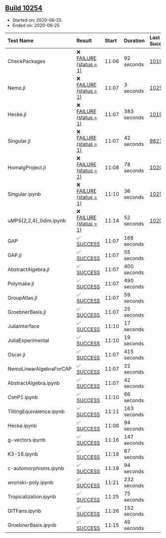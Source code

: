 ## [Build 10254](https://oscarci.mathematik.uni-kl.de/job/oscar/10254/)

* Started on: 2020-06-25
* Ended on: 2020-06-25

| Test Name    | Result | Start | Duration | Last Success | First Failure |
|:-------------|:-------|:------|:---------|:-------------|:--------------|
| CheckPackages | ❌ [FAILURE (status = 1)](https://oscarci.mathematik.uni-kl.de/job/oscar/10254/artifact/logs/build-10254/CheckPackages.log) | 11:06 | 92 seconds | [10197](https://oscarci.mathematik.uni-kl.de/job/oscar/10197/) | [10198](https://oscarci.mathematik.uni-kl.de/job/oscar/10198/) |
| Nemo.jl | ❌ [FAILURE (status = 1)](https://oscarci.mathematik.uni-kl.de/job/oscar/10254/artifact/logs/build-10254/Nemo.jl.log) | 11:07 | 3 seconds | [10252](https://oscarci.mathematik.uni-kl.de/job/oscar/10252/) | [10253](https://oscarci.mathematik.uni-kl.de/job/oscar/10253/) |
| Hecke.jl | ❌ [FAILURE (status = 1)](https://oscarci.mathematik.uni-kl.de/job/oscar/10254/artifact/logs/build-10254/Hecke.jl.log) | 11:07 | 383 seconds | [10197](https://oscarci.mathematik.uni-kl.de/job/oscar/10197/) | [10198](https://oscarci.mathematik.uni-kl.de/job/oscar/10198/) |
| Singular.jl | ❌ [FAILURE (status = 1)](https://oscarci.mathematik.uni-kl.de/job/oscar/10254/artifact/logs/build-10254/Singular.jl.log) | 11:07 | 42 seconds | [9821](https://oscarci.mathematik.uni-kl.de/job/oscar/9821/) | [9822](https://oscarci.mathematik.uni-kl.de/job/oscar/9822/) |
| HomalgProject.jl | ❌ [FAILURE (status = 1)](https://oscarci.mathematik.uni-kl.de/job/oscar/10254/artifact/logs/build-10254/HomalgProject.jl.log) | 11:08 | 78 seconds | [10209](https://oscarci.mathematik.uni-kl.de/job/oscar/10209/) | [10210](https://oscarci.mathematik.uni-kl.de/job/oscar/10210/) |
| Singular.ipynb | ❌ [FAILURE (status = 1)](https://oscarci.mathematik.uni-kl.de/job/oscar/10254/artifact/logs/build-10254/Singular.ipynb.log) | 11:10 | 36 seconds | [10252](https://oscarci.mathematik.uni-kl.de/job/oscar/10252/) | [10253](https://oscarci.mathematik.uni-kl.de/job/oscar/10253/) |
| uMPS(2,2,4)_0dim.ipynb | ❌ [FAILURE (status = 1)](https://oscarci.mathematik.uni-kl.de/job/oscar/10254/artifact/logs/build-10254/uMPS-2-2-4-_0dim.ipynb.log) | 11:14 | 52 seconds | [10209](https://oscarci.mathematik.uni-kl.de/job/oscar/10209/) | [10210](https://oscarci.mathematik.uni-kl.de/job/oscar/10210/) |
| GAP | ✅ [SUCCESS](https://oscarci.mathematik.uni-kl.de/job/oscar/10254/artifact/logs/build-10254/GAP.log) | 11:07 | 166 seconds |  |  |
| GAP.jl | ✅ [SUCCESS](https://oscarci.mathematik.uni-kl.de/job/oscar/10254/artifact/logs/build-10254/GAP.jl.log) | 11:07 | 55 seconds |  |  |
| AbstractAlgebra.jl | ✅ [SUCCESS](https://oscarci.mathematik.uni-kl.de/job/oscar/10254/artifact/logs/build-10254/AbstractAlgebra.jl.log) | 11:07 | 400 seconds |  |  |
| Polymake.jl | ✅ [SUCCESS](https://oscarci.mathematik.uni-kl.de/job/oscar/10254/artifact/logs/build-10254/Polymake.jl.log) | 11:07 | 490 seconds |  |  |
| GroupAtlas.jl | ✅ [SUCCESS](https://oscarci.mathematik.uni-kl.de/job/oscar/10254/artifact/logs/build-10254/GroupAtlas.jl.log) | 11:07 | 59 seconds |  |  |
| GroebnerBasis.jl | ✅ [SUCCESS](https://oscarci.mathematik.uni-kl.de/job/oscar/10254/artifact/logs/build-10254/GroebnerBasis.jl.log) | 11:07 | 25 seconds |  |  |
| JuliaInterface | ✅ [SUCCESS](https://oscarci.mathematik.uni-kl.de/job/oscar/10254/artifact/logs/build-10254/JuliaInterface.log) | 11:10 | 17 seconds |  |  |
| JuliaExperimental | ✅ [SUCCESS](https://oscarci.mathematik.uni-kl.de/job/oscar/10254/artifact/logs/build-10254/JuliaExperimental.log) | 11:10 | 19 seconds |  |  |
| Oscar.jl | ✅ [SUCCESS](https://oscarci.mathematik.uni-kl.de/job/oscar/10254/artifact/logs/build-10254/Oscar.jl.log) | 11:07 | 415 seconds |  |  |
| NemoLinearAlgebraForCAP | ✅ [SUCCESS](https://oscarci.mathematik.uni-kl.de/job/oscar/10254/artifact/logs/build-10254/NemoLinearAlgebraForCAP.log) | 11:07 | 22 seconds |  |  |
| AbstractAlgebra.ipynb | ✅ [SUCCESS](https://oscarci.mathematik.uni-kl.de/job/oscar/10254/artifact/logs/build-10254/AbstractAlgebra.ipynb.log) | 11:07 | 42 seconds |  |  |
| CohP1.ipynb | ✅ [SUCCESS](https://oscarci.mathematik.uni-kl.de/job/oscar/10254/artifact/logs/build-10254/CohP1.ipynb.log) | 11:10 | 66 seconds |  |  |
| TiltingEquivalence.ipynb | ✅ [SUCCESS](https://oscarci.mathematik.uni-kl.de/job/oscar/10254/artifact/logs/build-10254/TiltingEquivalence.ipynb.log) | 11:11 | 163 seconds |  |  |
| Hecke.ipynb | ✅ [SUCCESS](https://oscarci.mathematik.uni-kl.de/job/oscar/10254/artifact/logs/build-10254/Hecke.ipynb.log) | 11:08 | 94 seconds |  |  |
| g-vectors.ipynb | ✅ [SUCCESS](https://oscarci.mathematik.uni-kl.de/job/oscar/10254/artifact/logs/build-10254/g-vectors.ipynb.log) | 11:16 | 147 seconds |  |  |
| K3-16.ipynb | ✅ [SUCCESS](https://oscarci.mathematik.uni-kl.de/job/oscar/10254/artifact/logs/build-10254/K3-16.ipynb.log) | 11:18 | 67 seconds |  |  |
| c-automorphisms.ipynb | ✅ [SUCCESS](https://oscarci.mathematik.uni-kl.de/job/oscar/10254/artifact/logs/build-10254/c-automorphisms.ipynb.log) | 11:19 | 94 seconds |  |  |
| wronski-poly.ipynb | ✅ [SUCCESS](https://oscarci.mathematik.uni-kl.de/job/oscar/10254/artifact/logs/build-10254/wronski-poly.ipynb.log) | 11:21 | 232 seconds |  |  |
| Tropicalization.ipynb | ✅ [SUCCESS](https://oscarci.mathematik.uni-kl.de/job/oscar/10254/artifact/logs/build-10254/Tropicalization.ipynb.log) | 11:25 | 75 seconds |  |  |
| GITFans.ipynb | ✅ [SUCCESS](https://oscarci.mathematik.uni-kl.de/job/oscar/10254/artifact/logs/build-10254/GITFans.ipynb.log) | 11:26 | 152 seconds |  |  |
| GroebnerBasis.ipynb | ✅ [SUCCESS](https://oscarci.mathematik.uni-kl.de/job/oscar/10254/artifact/logs/build-10254/GroebnerBasis.ipynb.log) | 11:15 | 49 seconds |  |  |

